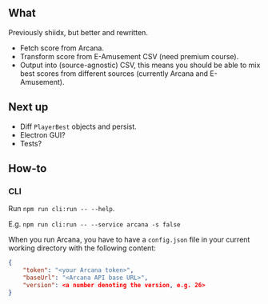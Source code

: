 What
----

Previously shiidx, but better and rewritten.

* Fetch score from Arcana.
* Transform score from E-Amusement CSV (need premium course).
* Output into (source-agnostic) CSV, this means you should be able to mix best scores from different sources (currently Arcana and E-Amusement).

Next up
----

* Diff `PlayerBest` objects and persist.
* Electron GUI?
* Tests?

How-to
----

### CLI

Run `npm run cli:run -- --help`.

E.g. `npm run cli:run -- --service arcana -s false`

When you run Arcana, you have to have a `config.json` file in your current working directory with the following content:

```json
{
    "token": "<your Arcana token>",
    "baseUrl": "<Arcana API base URL>",
    "version": <a number denoting the version, e.g. 26>
}
```
